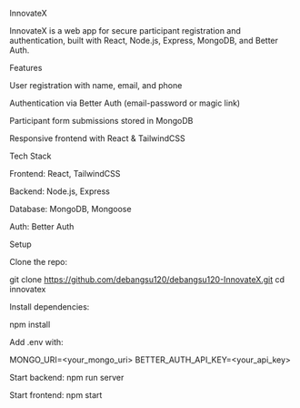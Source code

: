 
 InnovateX

InnovateX is a web app for secure participant registration and authentication, built with React, Node.js, Express, MongoDB, and Better Auth.

Features

User registration with name, email, and phone

Authentication via Better Auth (email-password or magic link)

Participant form submissions stored in MongoDB

Responsive frontend with React & TailwindCSS

Tech Stack

Frontend: React, TailwindCSS

Backend: Node.js, Express

Database: MongoDB, Mongoose

Auth: Better Auth

Setup

Clone the repo:

git clone https://github.com/debangsu120/debangsu120-InnovateX.git
cd innovatex


Install dependencies:

npm install


Add .env with:

MONGO_URI=<your_mongo_uri>
BETTER_AUTH_API_KEY=<your_api_key>


Start backend: npm run server

Start frontend: npm start